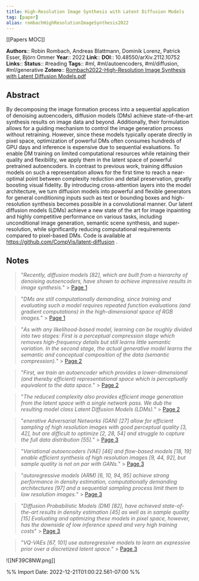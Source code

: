 ```yaml
---
title: High-Resolution Image Synthesis with Latent Diffusion Models
tag: [paper]
alias: rombachHighResolutionImageSynthesis2022
---
```


[[Papers MOC]]

**Authors**:: Robin Rombach, Andreas Blattmann, Dominik Lorenz, Patrick Esser, Björn Ommer
**Year**:: 2022
**Link**:: 
**DOI**:: 10.48550/arXiv.2112.10752
**Links**::
**Status**:: #reading
**Tags**:: #ml, #ml/autoencoders, #ml/diffusion, #ml/generative
**Zotero**:: [Rombach2022-High-Resolution Image Synthesis with Latent Diffusion Models.pdf](zotero://select/library/items/VJIMEWFA)

## Abstract

By decomposing the image formation process into a sequential application of denoising autoencoders, diffusion models (DMs) achieve state-of-the-art synthesis results on image data and beyond. Additionally, their formulation allows for a guiding mechanism to control the image generation process without retraining. However, since these models typically operate directly in pixel space, optimization of powerful DMs often consumes hundreds of GPU days and inference is expensive due to sequential evaluations. To enable DM training on limited computational resources while retaining their quality and flexibility, we apply them in the latent space of powerful pretrained autoencoders. In contrast to previous work, training diffusion models on such a representation allows for the first time to reach a near-optimal point between complexity reduction and detail preservation, greatly boosting visual fidelity. By introducing cross-attention layers into the model architecture, we turn diffusion models into powerful and flexible generators for general conditioning inputs such as text or bounding boxes and high-resolution synthesis becomes possible in a convolutional manner. Our latent diffusion models (LDMs) achieve a new state of the art for image inpainting and highly competitive performance on various tasks, including unconditional image generation, semantic scene synthesis, and super-resolution, while significantly reducing computational requirements compared to pixel-based DMs. Code is available at https://github.com/CompVis/latent-diffusion .
## Notes  

> "_Recently, diffusion models [82], which are built from a hierarchy of denoising autoencoders, have shown to achieve impressive results in image synthesis._"
		> [Page 1](zotero://open-pdf/library/items/VJIMEWFA?page=1&annotation=ETCD68ZX)

	
> "_DMs are still computationally demanding, since training and evaluating such a model requires repeated function evaluations (and gradient computations) in the high-dimensional space of RGB images._"
		> [Page 1](zotero://open-pdf/library/items/VJIMEWFA?page=1&annotation=45Q4SVMU)

	
> "_As with any likelihood-based model, learning can be roughly divided into two stages: First is a perceptual compression stage which removes high-frequency details but still learns little semantic variation. In the second stage, the actual generative model learns the semantic and conceptual composition of the data (semantic compression)._"
		> [Page 2](zotero://open-pdf/library/items/VJIMEWFA?page=2&annotation=XQ9FFEVH)

	
> "_First, we train an autoencoder which provides a lower-dimensional (and thereby efficient) representational space which is perceptually equivalent to the data space._"
		> [Page 2](zotero://open-pdf/library/items/VJIMEWFA?page=2&annotation=KUQE8F4P)

	
> "_The reduced complexity also provides efficient image generation from the latent space with a single network pass. We dub the resulting model class Latent Diffusion Models (LDMs)._"
		> [Page 2](zotero://open-pdf/library/items/VJIMEWFA?page=2&annotation=WDRZ8UV7)

	
> "_enerative Adversarial Networks (GAN) [27] allow for efficient sampling of high resolution images with good perceptual quality [3, 42], but are difficult to optimize [2, 28, 54] and struggle to capture the full data distribution [55]._"
		> [Page 3](zotero://open-pdf/library/items/VJIMEWFA?page=3&annotation=HA5TLSMF)

	
> "_Variational autoencoders (VAE) [46] and flow-based models [18, 19] enable efficient synthesis of high resolution images [9, 44, 92], but sample quality is not on par with GANs._"
		> [Page 3](zotero://open-pdf/library/items/VJIMEWFA?page=3&annotation=MJA5CJ9D)

	
> "_autoregressive models (ARM) [6, 10, 94, 95] achieve strong performance in density estimation, computationally demanding architectures [97] and a sequential sampling process limit them to low resolution images._"
		> [Page 3](zotero://open-pdf/library/items/VJIMEWFA?page=3&annotation=NDBWVWB2)

	
> "_Diffusion Probabilistic Models (DM) [82], have achieved state-of-the-art results in density estimation [45] as well as in sample quality [15] Evaluating and optimizing these models in pixel space, however, has the downside of low inference speed and very high training costs_"
		> [Page 3](zotero://open-pdf/library/items/VJIMEWFA?page=3&annotation=M7TMW83U)

	
> "_VQ-VAEs [67, 101] use autoregressive models to learn an expressive prior over a discretized latent space._"
		> [Page 3](zotero://open-pdf/library/items/VJIMEWFA?page=3&annotation=QANSQISZ)

	
![[NF39C8NW.png]]

	


%% Import Date: 2022-12-21T01:00:22.561-07:00 %%
